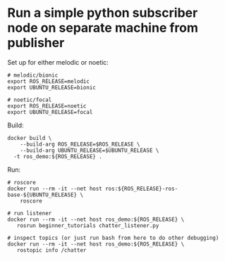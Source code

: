# Run a simple python subscriber node on separate machine from publisher

Set up for either melodic or noetic:
```
# melodic/bionic
export ROS_RELEASE=melodic
export UBUNTU_RELEASE=bionic

# noetic/focal
export ROS_RELEASE=noetic
export UBUNTU_RELEASE=focal
```

Build:
```
docker build \
    --build-arg ROS_RELEASE=$ROS_RELEASE \
    --build-arg UBUNTU_RELEASE=$UBUNTU_RELEASE \
  -t ros_demo:${ROS_RELEASE} .
```

Run:
```
# roscore
docker run --rm -it --net host ros:${ROS_RELEASE}-ros-base-${UBUNTU_RELEASE} \
    roscore

# run listener 
docker run --rm -it --net host ros_demo:${ROS_RELEASE} \
   rosrun beginner_tutorials chatter_listener.py

# inspect topics (or just run bash from here to do other debugging)
docker run --rm -it --net host ros_demo:${ROS_RELEASE} \
   rostopic info /chatter
```



